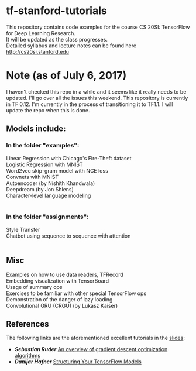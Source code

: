 # tf-stanford-tutorials
This repository contains code examples for the course CS 20SI: TensorFlow for Deep Learning Research. <br>
It will be updated as the class progresses. <br>
Detailed syllabus and lecture notes can be found here http://cs20si.stanford.edu

# Note (as of July 6, 2017)
I haven't checked this repo in a while and it seems like it really needs to be updated. I'll go over all the issues this weekend.
This repository is currently in TF 0.12. I'm currently in the process of transitioning it to TF1.1. I will update the repo when this is done.


## Models include: <br>
### In the folder "examples": <br>
Linear Regression with Chicago's Fire-Theft dataset<br>
Logistic Regression with MNIST<br>
Word2vec skip-gram model with NCE loss<br>
Convnets with MNIST<br>
Autoencoder (by Nishith Khandwala)<br>
Deepdream (by Jon Shlens)<br>
Character-level language modeling <br>
<br>
### In the folder "assignments":<br>
Style Transfer<br>
Chatbot using sequence to sequence with attention<br>
<br>
## Misc<br>
Examples on how to use data readers, TFRecord<br>
Embedding visualization with TensorBoard<br>
Usage of summary ops<br>
Exercises to be familiar with other special TensorFlow ops<br>
Demonstration of the danger of lazy loading <br>
Convolutional GRU (CRGU) (by Lukasz Kaiser)


## References<br>
The following links are the aforementioned excellent tutorials in the [slides](http://web.stanford.edu/class/cs20si/syllabus.html):

  - ***Sebastian Ruder*** [An overview of gradient descent optimization algorithms](http://ruder.io/optimizing-gradient-descent/)
  - ***Danijar Hafner*** [Structuring Your TensorFlow Models](http://danijar.com/structuring-your-tensorflow-models/)

